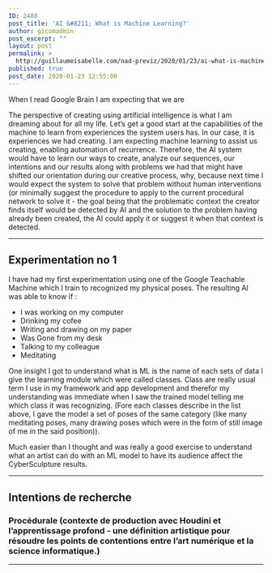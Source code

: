 ```yaml
---
ID: 2488
post_title: 'AI &#8211; What is Machine Learning?'
author: gicomadmin
post_excerpt: ""
layout: post
permalink: >
  http://guillaumeisabelle.com/nad-previz/2020/01/23/ai-what-is-machine-learning/
published: true
post_date: 2020-01-23 12:55:00
---
```

<!-- wp:paragraph -->

When I read Google Brain I am expecting that we are 

<!-- /wp:paragraph -->

<!-- wp:paragraph -->

The perspective of creating using artificial intelligence is what I am dreaming about for all my life. Let’s get a good start at the capabilities of the machine to learn from experiences the system users has. In our case, it is experiences we had creating. I am expecting machine learning to assist us creating, enabling automation of recurrence. Therefore, the AI system would have to learn our ways to create, analyze our sequences, our intentions and our results along with problems we had that might have shifted our orientation during our creative process, why, because next time I would expect the system to solve that problem without human interventions (or minimally suggest the procedure to apply to the current procedural network to solve it - the goal being that the problematic context the creator finds itself would be detected by AI and the solution to the problem having already been created, the AI could apply it or suggest it when that context is detected.

<!-- /wp:paragraph -->

<!-- wp:paragraph -->



<!-- /wp:paragraph -->

<!-- wp:separator -->

<hr class="wp-block-separator" />

<!-- /wp:separator -->

<!-- wp:more -->

<!--more-->

<!-- /wp:more -->

<!-- wp:heading -->

## **Experimentation** no 1

<!-- /wp:heading -->

<!-- wp:paragraph -->

I have had my first experimentation using one of the Google Teachable Machine which I train to recognized my physical poses. The resulting AI was able to know if :

<!-- /wp:paragraph -->

<!-- wp:list -->

*   I was working on my computer
*   Drinking my cofee
*   Writing and drawing on my paper
*   Was Gone from my desk
*   Talking to my colleague 
*   Meditating

<!-- /wp:list -->

<!-- wp:paragraph -->

One insight I got to understand what is ML is the name of each sets of data I give the learning module which were called classes. Class are really usual term I use in my framework and app development and therefor my understanding was immediate when I saw the trained model telling me which class it was recognizing. (Fore each classes describe in the list above, I gave the model a set of poses of the same category (like many meditating poses, many drawing poses which were in the form of still image of me in the said position)).

<!-- /wp:paragraph -->

<!-- wp:paragraph -->

Much easier than I thought and was really a good exercise to understand what an artist can do with an ML model to have its audience affect the CyberSculpture results.

<!-- /wp:paragraph -->

<!-- wp:separator -->

<hr class="wp-block-separator" />

<!-- /wp:separator -->

<!-- wp:heading -->

## Intentions de **recherche** 

<!-- /wp:heading -->

<!-- wp:heading {"level":3} -->

### **Procédurale** (contexte de production avec Houdini et **l’apprentissage** profond - une **définition** artistique **pour résoudre** les points de contentions entre l’art **numérique** et la science informatique.)

<!-- /wp:heading -->

<!-- wp:separator -->

<hr class="wp-block-separator" />

<!-- /wp:separator -->

<!-- wp:paragraph -->



<!-- /wp:paragraph -->